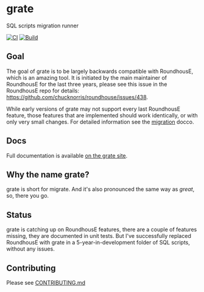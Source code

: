 # grate
SQL scripts migration runner 

[![CI](https://github.com/erikbra/grate/actions/workflows/ci.yml/badge.svg)](https://github.com/erikbra/grate/actions/workflows/ci.yml)
[![Build](https://github.com/erikbra/grate/actions/workflows/build.yml/badge.svg?branch=main)](https://github.com/erikbra/grate/actions/workflows/build.yml)

## Goal

The goal of grate is to be largely backwards compatible with RoundhousE, which is an amazing tool. It is initiated by the main
maintainer of RoundhousE for the last three years, please see this issue in the RoundhousE repo for details: https://github.com/chucknorris/roundhouse/issues/438.

While early versions of grate may not support every last RoundhousE feature, those features that are implemented should work identically, or with only very small changes.  For detailed information see the [migration](docs/MigratingFromRoundhousE.md) docco.

## Docs

Full documentation is available [on the grate site](https://erikbra.github.io/grate/).

## Why the name grate?

grate is short for migrate. And it's also pronounced the same way as _great_, so, there you go. 

## Status

grate is catching up on RoundhousE features, there are a couple of features missing, they are documented in unit tests. But I've successfully replaced 
RoundhousE with grate in a 5-year-in-development folder of SQL scripts, without any issues. 

## Contributing

Please see [CONTRIBUTING.md](CONTRIBUTING.md)
